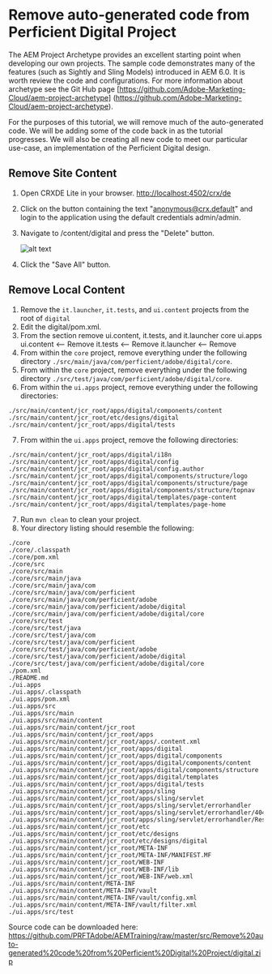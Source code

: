 # Remove auto-generated code from Perficient Digital Project

The AEM Project Archetype provides an excellent starting point when developing our own projects.  The sample code demonstrates many of the features (such as Sightly and Sling Models) introduced in AEM 6.0.  It is worth review the code and configurations.  For more information about archetype see the Git Hub page [https://github.com/Adobe-Marketing-Cloud/aem-project-archetype] (https://github.com/Adobe-Marketing-Cloud/aem-project-archetype).

For the purposes of this tutorial, we will remove much of the auto-generated code.  We will be adding some of the code back in as the tutorial progresses.  We will also be creating all new code to meet our particular use-case, an implementation of the Perficient Digital design.

## Remove Site Content

1. Open CRXDE Lite in your browser.
  [http://localhost:4502/crx/de](http://localhost:4502/crx/de/index.jsp)
2. Click on the button containing the text "anonymous@crx.default" and login to the application using the default credentials admin/admin.
3. Navigate to /content/digital and press the "Delete" button.

   ![alt text](https://raw.githubusercontent.com/PRFTAdobe/AEMTraining/master/img/Screen%20Shot%202016-04-13%20at%2012.23.00%20PM.png?token=ABVpFagzV_5n8xTdgwrBKnG3W0H8DcJzks5XF620wA%3D%3D "screenshot")
4. Click the "Save All" button.

## Remove Local Content

1. Remove the ```it.launcher```, ```it.tests```, and ```ui.content``` projects from the root of ```digital```
2. Edit the digital/pom.xml.
3. From the <modules> section remove ui.content, it.tests, and it.launcher
    <modules>
        <module>core</module>
        <module>ui.apps</module>
        <module>ui.content</module> <-- Remove
        <module>it.tests</module> <-- Remove
        <module>it.launcher</module> <-- Remove
    </modules>
4. From within the ```core``` project, remove everything under the following directory ```./src/main/java/com/perficient/adobe/digital/core```.
5. From within the ```core``` project, remove everything under the following directory ```./src/test/java/com/perficient/adobe/digital/core```.
6. From within the ```ui.apps``` project, remove everything under the following directories:

  ```
  ./src/main/content/jcr_root/apps/digital/components/content
  ./src/main/content/jcr_root/etc/designs/digital
  ./src/main/content/jcr_root/apps/digital/tests
  ```

7. From within the ```ui.apps``` project, remove the following directories:

 ```
 ./src/main/content/jcr_root/apps/digital/i18n
 ./src/main/content/jcr_root/apps/digital/config
 ./src/main/content/jcr_root/apps/digital/config.author
 ./src/main/content/jcr_root/apps/digital/components/structure/logo
 ./src/main/content/jcr_root/apps/digital/components/structure/page
 ./src/main/content/jcr_root/apps/digital/components/structure/topnav
 ./src/main/content/jcr_root/apps/digital/templates/page-content
 ./src/main/content/jcr_root/apps/digital/templates/page-home
 ```

7. Run ```mvn clean``` to clean your project.
8. Your directory listing should resemble the following:

  ```
  ./core
  ./core/.classpath
  ./core/pom.xml
  ./core/src
  ./core/src/main
  ./core/src/main/java
  ./core/src/main/java/com
  ./core/src/main/java/com/perficient
  ./core/src/main/java/com/perficient/adobe
  ./core/src/main/java/com/perficient/adobe/digital
  ./core/src/main/java/com/perficient/adobe/digital/core
  ./core/src/test
  ./core/src/test/java
  ./core/src/test/java/com
  ./core/src/test/java/com/perficient
  ./core/src/test/java/com/perficient/adobe
  ./core/src/test/java/com/perficient/adobe/digital
  ./core/src/test/java/com/perficient/adobe/digital/core
  ./pom.xml
  ./README.md
  ./ui.apps
  ./ui.apps/.classpath
  ./ui.apps/pom.xml
  ./ui.apps/src
  ./ui.apps/src/main
  ./ui.apps/src/main/content
  ./ui.apps/src/main/content/jcr_root
  ./ui.apps/src/main/content/jcr_root/apps
  ./ui.apps/src/main/content/jcr_root/apps/.content.xml
  ./ui.apps/src/main/content/jcr_root/apps/digital
  ./ui.apps/src/main/content/jcr_root/apps/digital/components
  ./ui.apps/src/main/content/jcr_root/apps/digital/components/content
  ./ui.apps/src/main/content/jcr_root/apps/digital/components/structure
  ./ui.apps/src/main/content/jcr_root/apps/digital/templates
  ./ui.apps/src/main/content/jcr_root/apps/digital/tests
  ./ui.apps/src/main/content/jcr_root/apps/sling
  ./ui.apps/src/main/content/jcr_root/apps/sling/servlet
  ./ui.apps/src/main/content/jcr_root/apps/sling/servlet/errorhandler
  ./ui.apps/src/main/content/jcr_root/apps/sling/servlet/errorhandler/404.html
  ./ui.apps/src/main/content/jcr_root/apps/sling/servlet/errorhandler/ResponseStatus.java
  ./ui.apps/src/main/content/jcr_root/etc
  ./ui.apps/src/main/content/jcr_root/etc/designs
  ./ui.apps/src/main/content/jcr_root/etc/designs/digital
  ./ui.apps/src/main/content/jcr_root/META-INF
  ./ui.apps/src/main/content/jcr_root/META-INF/MANIFEST.MF
  ./ui.apps/src/main/content/jcr_root/WEB-INF
  ./ui.apps/src/main/content/jcr_root/WEB-INF/lib
  ./ui.apps/src/main/content/jcr_root/WEB-INF/web.xml
  ./ui.apps/src/main/content/META-INF
  ./ui.apps/src/main/content/META-INF/vault
  ./ui.apps/src/main/content/META-INF/vault/config.xml
  ./ui.apps/src/main/content/META-INF/vault/filter.xml
  ./ui.apps/src/test
  ```

  Source code can be downloaded here: https://github.com/PRFTAdobe/AEMTraining/raw/master/src/Remove%20auto-generated%20code%20from%20Perficient%20Digital%20Project/digital.zip
